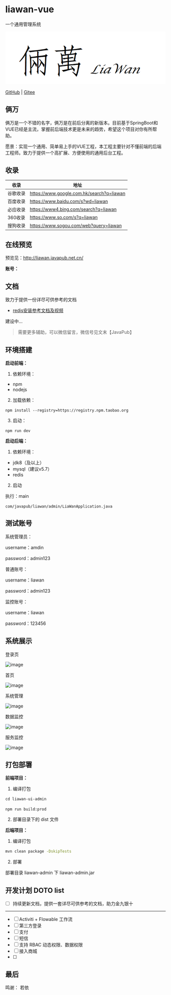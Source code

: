 # liawan-vue

一个通用管理系统

![logl](doc/logo.png)

[GitHub](https://github.com/Rodert/liawan-vue/tree/main/liawan-ui-admin) | [Gitee](https://gitee.com/rodert/liawan-vue)

## 俩万

俩万是一个不错的名字，俩万是在前后分离的新版本。目前基于SpringBoot和VUE已经是主流，掌握前后端技术更是未来的趋势，希望这个项目对你有所帮助。

愿景：实现一个通用、简单易上手的VUE工程，本工程主要针对不懂前端的后端工程师。致力于提供一个高扩展、方便使用的通用后台工程。


## 收录

|  收录   | 地址                                        |
|  ----  |-------------------------------------------|
| 谷歌收录  | https://www.google.com.hk/search?q=liawan |
| 百度收录  | https://www.baidu.com/s?wd=liawan        |
| 必应收录  | https://www4.bing.com/search?q=liawan    |
| 360收录  | https://www.so.com/s?q=liawan            |
| 搜狗收录  | https://www.sogou.com/web?query=liawan   |


## 在线预览

预览见：<http://liawan.javapub.net.cn/>

**账号：**


## 文档

致力于提供一份详尽可供参考的文档

- [redis安装参考文档及视频](/doc/redis%E5%AE%89%E8%A3%85%E6%95%99%E7%A8%8B.md)

建设中...

> 需要更多辅助，可以微信留言，微信号见文末【JavaPub】

## 环境搭建

**启动前端：**

1. 依赖环境：

- npm
- nodejs

2. 加载依赖：

```
npm install --registry=https://registry.npm.taobao.org
```

3. 启动：

```
npm run dev
```

**启动后端：**

1. 依赖环境：

- jdk8（及以上）
- mysql（建议v5.7）
- redis

2. 启动

执行：main

```
com/javapub/liawan/admin/LiaWanApplication.java
```

## 测试账号

系统管理员：

username：amdin 

password：admin123 

普通账号：

username：liawan 

password：admin123

监控账号：

username：liawan 

password：123456

## 系统展示

登录页

![image](https://tvax4.sinaimg.cn/large/007F3CC8ly1h28xwkwhuaj31hc0q1e81.jpg)

首页

![image](https://tva1.sinaimg.cn/large/007F3CC8ly1h28xxe8uc0j31hc0q1doh.jpg)

系统管理

![image](https://tva1.sinaimg.cn/large/007F3CC8ly1h28y27oxu9j31hc0ohtgk.jpg)

数据监控

![image](https://tva4.sinaimg.cn/large/007F3CC8ly1h28y37bvi3j31hc0q1an4.jpg)

服务监控

![image](https://tva2.sinaimg.cn/large/007F3CC8ly1h28y45neauj31hc0q1qe5.jpg)


## 打包部署

**前端项目：**

1. 编译打包

```
cd liawan-ui-admin

npm run build:prod
```

2. 部署目录下的 dist 文件

**后端项目：**

1. 编译打包

```bash
mvn clean package -DskipTests
```

2. 部署

部署目录 liawan-admin 下 liawan-admin.jar 

## 开发计划 DOTO list

- [ ] 持续更新文档，提供一套详尽可供参考的文档，助力金九银十

---

- [ ] Activiti + Flowable 工作流
- [ ] 第三方登录
- [ ] 支付
- [ ] 短信
- [ ] 支持 RBAC 动态权限、数据权限
- [ ] 接入商城
- [ ] 








## 最后

鸣谢： 若依 


